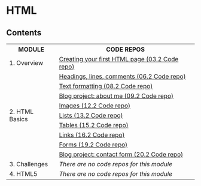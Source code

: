 # HTML

## Contents

<table>
	<tr>
		<th>MODULE</th>
		<th>CODE REPOS</th>
	</tr>
	<tr>
		<td rowspan="1">1. Overview</td>
		<td><a href="03.2 Code repo">Creating your first HTML page (03.2 Code repo)</a></td>
	</tr>
	<tr>
		<td rowspan="9">2. HTML Basics</td>
		<td><a href="06.2 Code repo">Headings, lines, comments (06.2 Code repo)</a></td>
	</tr>
	<tr>
		<td><a href="08.2 Code repo">Text formatting (08.2 Code repo)</a></td>
	</tr>
	<tr>
		<td><a href="09.2 Code repo">Blog project: about me (09.2 Code repo)</a></td>
	</tr>
	<tr>
		<td><a href="12.2 Code repo">Images (12.2 Code repo)</a></td>
	</tr>
	<tr>
		<td><a href="13.2 Code repo">Lists (13.2 Code repo)</a></td>
	</tr>
	<tr>
		<td><a href="15.2 Code repo">Tables (15.2 Code repo)</a></td>
	</tr>
	<tr>
		<td><a href="16.2 Code repo">Links (16.2 Code repo)</a></td>
	</tr>
	<tr>
		<td><a href="19.2 Code repo">Forms (19.2 Code repo)</a></td>
	</tr>
	<tr>
		<td><a href="20.2 Code repo">Blog project: contact form (20.2 Code repo)</a></td>
	</tr>
	<tr>
		<td>3. Challenges</td>
		<td><em>There are no code repos for this module</em></td>
	</tr>
	<tr>
		<td>4. HTML5</td>
		<td><em>There are no code repos for this module</em></td>
	</tr>
</table>
